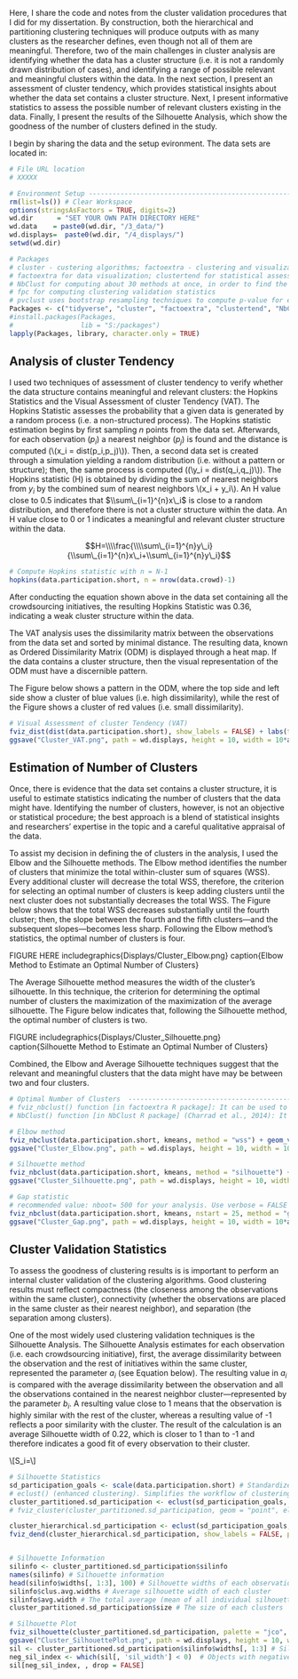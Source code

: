 <script type="text/javascript" src="https://cdnjs.cloudflare.com/ajax/libs/mathjax/2.7.0/MathJax.js?config=TeX-AMS_CHTML"></script>
<script type="text/x-mathjax-config">
MathJax.Hub.Config({
tex2jax: {
inlineMath: [['$','$'], ['\\(','\\)']],
processEscapes: true},
jax: ["input/TeX","input/MathML","input/AsciiMath","output/CommonHTML"],
extensions: ["tex2jax.js","mml2jax.js","asciimath2jax.js","MathMenu.js","MathZoom.js","AssistiveMML.js", "[Contrib]/a11y/accessibility-menu.js"],
TeX: {
extensions: ["AMSmath.js","AMSsymbols.js","noErrors.js","noUndefined.js"],
equationNumbers: {
autoNumber: "AMS"
}
}
});
</script>

Here, I share the code and notes from the cluster validation procedures
that I did for my dissertation. By construction, both the hierarchical
and partitioning clustering techniques will produce outputs with as many
clusters as the researcher defines, even though not all of them are
meaningful. Therefore, two of the main challenges in cluster analysis
are identifying whether the data has a cluster structure (i.e. it is not
a randomly drawn distribution of cases), and identifying a range of
possible relevant and meaningful clusters within the data. In the next
section, I present an assessment of cluster tendency, which provides
statistical insights about whether the data set contains a cluster
structure. Next, I present informative statistics to assess the possible
number of relevant clusters existing in the data. Finally, I present the
results of the Silhouette Analysis, which show the goodness of the
number of clusters defined in the study.

I begin by sharing the data and the setup evironment. The data sets are
located in:

``` r
# File URL location
# XXXXX

# Environment Setup ------------------------------------------------------------------
rm(list=ls()) # Clear Workspace
options(stringsAsFactors = TRUE, digits=2)
wd.dir      = "SET YOUR OWN PATH DIRECTORY HERE"
wd.data    = paste0(wd.dir, "/3_data/")
wd.displays=  paste0(wd.dir, "/4_displays/")
setwd(wd.dir)

# Packages
# cluster - custering algorithms; factoextra - clustering and visualization; ggdendro - plotting dendograms
# factoextra for data visualization; clustertend for statistical assessment clustering tendency.
# NbClust for computing about 30 methods at once, in order to find the optimal number of clusters.
# fpc for computing clustering validation statistics
# pvclust uses bootstrap resampling techniques to compute p-value for each hierarchical clusters
Packages <- c("tidyverse", "cluster", "factoextra", "clustertend", "NbClust", "fpc", "pvclust", "ggpubr", "readxl", "ggdendro", "xtable")
#install.packages(Packages,
#                 lib = "S:/packages")
lapply(Packages, library, character.only = TRUE)
```

Analysis of cluster Tendency
----------------------------

I used two techniques of assessment of cluster tendency to verify
whether the data structure contains meaningful and relevant clusters:
the Hopkins Statistics and the Visual Assessment of cluster Tendency
(VAT). The Hopkins Statistic assesses the probability that a given data
is generated by a random process (i.e. a non-structured process). The
Hopkins statistic estimation begins by first sampling *n* points from
the data set. Afterwards, for each observation (*p*<sub>*i*</sub>) a
nearest neighbor (*p*<sub>*j*</sub>) is found and the distance is
computed (\\(x\_i = dist(p\_i,p\_j)\\)). Then, a second data set is
created through a simulation yielding a random distribution
(i.e. without a pattern or structure); then, the same process is
computed ((\\y\_i = dist(q\_i,q\_j)\\)). The Hopkins statistic (H) is
obtained by dividing the sum of nearest neighbors from *y*<sub>*i*</sub>
by the combined sum of nearest neighbors \\(x\_i + y\_i\\). An H value
close to 0.5 indicates that $\\sum\_{i=1}^{n}x\_i$ is close to a random
distribution, and therefore there is not a cluster structure within the
data. An H value close to 0 or 1 indicates a meaningful and relevant
cluster structure within the data.

$$H=\\\\frac{\\\\sum\_{i=1}^{n}y\_i}{\\sum\_{i=1}^{n}x\_i+\\sum\_{i=1}^{n}y\_i}$$

``` r
# Compute Hopkins statistic with n = N-1
hopkins(data.participation.short, n = nrow(data.crowd)-1)
```

After conducting the equation shown above in the data set containing all
the crowdsourcing initiatives, the resulting Hopkins Statistic was 0.36,
indicating a weak cluster structure within the data.

The VAT analysis uses the dissimilarity matrix between the observations
from the data set and sorted by minimal distance. The resulting data,
known as Ordered Dissimilarity Matrix (ODM) is displayed through a heat
map. If the data contains a cluster structure, then the visual
representation of the ODM must have a discernible pattern.

The Figure below shows a pattern in the ODM, where the top side and left
side show a cluster of blue values (i.e. high dissimilarity), while the
rest of the Figure shows a cluster of red values (i.e. small
dissimilarity).

``` r
# Visual Assessment of cluster Tendency (VAT)
fviz_dist(dist(data.participation.short), show_labels = FALSE) + labs(title = "Crowdsourcing Initiatives Dataset")
ggsave("Cluster_VAT.png", path = wd.displays, height = 10, width = 10*aspect_ratio, units = "cm")
```

Estimation of Number of Clusters
--------------------------------

Once, there is evidence that the data set contains a cluster structure,
it is useful to estimate statistics indicating the number of clusters
that the data might have. Identifying the number of clusters, however,
is not an objective or statistical procedure; the best approach is a
blend of statistical insights and researchers’ expertise in the topic
and a careful qualitative appraisal of the data.

To assist my decision in defining the of clusters in the analysis, I
used the Elbow and the Silhouette methods. The Elbow method identifies
the number of clusters that minimize the total within-cluster sum of
squares (WSS). Every additional cluster will decrease the total WSS,
therefore, the criterion for selecting an optimal number of clusters is
keep adding clusters until the next cluster does not substantially
decreases the total WSS. The Figure below shows that the total WSS
decreases substantially until the fourth cluster; then, the slope
between the fourth and the fifth clusters—and the subsequent
slopes—becomes less sharp. Following the Elbow method’s statistics, the
optimal number of clusters is four.

FIGURE HERE includegraphics{Displays/Cluster\_Elbow.png} caption{Elbow
Method to Estimate an Optimal Number of Clusters}

The Average Silhouette method measures the width of the cluster’s
silhouette. In this technique, the criterion for determining the optimal
number of clusters the maximization of the maximization of the average
silhouette. The Figure below indicates that, following the Silhouette
method, the optimal number of clusters is two.

FIGURE includegraphics{Displays/Cluster\_Silhouette.png}
caption{Silhouette Method to Estimate an Optimal Number of Clusters}

Combined, the Elbow and Average Silhouette techniques suggest that the
relevant and meaningful clusters that the data might have may be between
two and four clusters.

``` r
# Optimal Number of Clusters  ------------------------------------------
# fviz_nbclust() function [in factoextra R package]: It can be used to compute the three different methods [elbow, silhouette and gap statistic] for any partitioning clustering methods [K-means, K-medoids (PAM), CLARA, HCUT].
# NbClust() function [in NbClust R package] (Charrad et al., 2014): It provides 30 indices for determining the relevant number of clusters

# Elbow method
fviz_nbclust(data.participation.short, kmeans, method = "wss") + geom_vline(xintercept = 4, linetype = 2) + labs(subtitle = "Elbow method")
ggsave("Cluster_Elbow.png", path = wd.displays, height = 10, width = 10*aspect_ratio, units = "cm")

# Silhouette method
fviz_nbclust(data.participation.short, kmeans, method = "silhouette") + labs(subtitle = "Silhouette method")
ggsave("Cluster_Silhouette.png", path = wd.displays, height = 10, width = 10*aspect_ratio, units = "cm")

# Gap statistic
# recommended value: nboot= 500 for your analysis. Use verbose = FALSE to hide computing progression.
fviz_nbclust(data.participation.short, kmeans, nstart = 25, method = "gap_stat", nboot = 500) + labs(subtitle = "Gap statistic method")
ggsave("Cluster_Gap.png", path = wd.displays, height = 10, width = 10*aspect_ratio, units = "cm")
```

Cluster Validation Statistics
-----------------------------

To assess the goodness of clustering results is is important to perform
an internal cluster validation of the clustering algorithms. Good
clustering results must reflect compactness (the closeness among the
observations within the same cluster), connectivity (whether the
observations are placed in the same cluster as their nearest neighbor),
and separation (the separation among clusters).

One of the most widely used clustering validation techniques is the
Silhouette Analysis. The Silhouette Analysis estimates for each
observation (i.e. each crowdsourcing initiative), first, the average
dissimilarity between the observation and the rest of initiatives within
the same cluster, represented the parameter *a*<sub>*i*</sub> (see
Equation below). The resulting value in *a*<sub>*i*</sub> is compared
with the average dissimilarity between the observation and all the
observations contained in the nearest neighbor cluster—represented by
the parameter *b*<sub>*i*</sub>. A resulting value close to 1 means that
the observation is highly similar with the rest of the cluster, whereas
a resulting value of -1 reflects a poor similarity with the cluster. The
result of the calculation is an average Silhouette width of 0.22, which
is closer to 1 than to -1 and therefore indicates a good fit of every
observation to their cluster.

\\\[S\_i=\\\]

``` r
# Silhouette Statistics
sd_participation_goals <- scale(data.participation.short) # Standardize
# eclust() (enhanced clustering). Simplifies the workflow of clustering analysis
cluster_partitioned.sd_participation <- eclust(sd_participation_goals, "kmeans", k = 6, nstart = 25, graph = FALSE) # K-means clustering
# fviz_cluster(cluster_partitioned.sd_participation, geom = "point", ellipse.type = "norm", palette = "jco", ggtheme = theme_minimal()) # Visualize k-means clusters

cluster_hierarchical.sd_participation <- eclust(sd_participation_goals, "hclust", k = 6, hc_metric = "euclidean", hc_method = "ward.D2", graph = FALSE) # Hierarchical clustering
fviz_dend(cluster_hierarchical.sd_participation, show_labels = FALSE, palette = "jco", as.ggplot = TRUE) # Visualize dendrograms


# Silhouette Information
silinfo <- cluster_partitioned.sd_participation$silinfo
names(silinfo) # Silhouette information
head(silinfo$widths[, 1:3], 100) # Silhouette widths of each observation (first 100 obs)
silinfo$clus.avg.widths # Average silhouette width of each cluster
silinfo$avg.width # The total average (mean of all individual silhouette widths)
cluster_partitioned.sd_participation$size # The size of each clusters

# Silhouette Plot
fviz_silhouette(cluster_partitioned.sd_participation, palette = "jco", ggtheme = theme_classic()) # Silhouette Plot
ggsave("Cluster_SilhouettePlot.png", path = wd.displays, height = 10, width = 10*aspect_ratio, units = "cm")
sil <- cluster_partitioned.sd_participation$silinfo$widths[, 1:3] # Silhouette width of observation
neg_sil_index <- which(sil[, 'sil_width'] < 0)  # Objects with negative silhouette
sil[neg_sil_index, , drop = FALSE]
```
